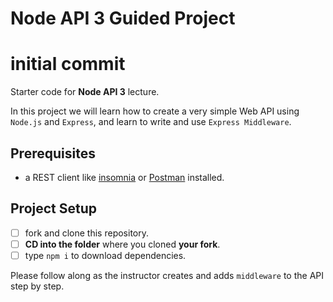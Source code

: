 # Node API 3 Guided Project

# initial commit

Starter code for **Node API 3** lecture.

In this project we will learn how to create a very simple Web API using `Node.js` and `Express`, and learn to write and use `Express Middleware`.

## Prerequisites

- a REST client like [insomnia](https://insomnia.rest/download/) or [Postman](https://www.getpostman.com/downloads/) installed.

## Project Setup

- [ ] fork and clone this repository.
- [ ] **CD into the folder** where you cloned **your fork**.
- [ ] type `npm i` to download dependencies.

Please follow along as the instructor creates and adds `middleware` to the API step by step.
